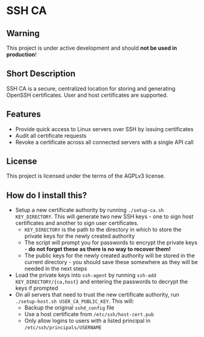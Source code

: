 # SSH CA

## Warning
This project is under active development and should **not be used in production**!

## Short Description

SSH CA is a secure, centralized location for storing and generating OpenSSH certificates. User and host certificates are supported.

## Features

* Provide quick access to Linux servers over SSH by issuing certificates
* Audit all certificate requests
* Revoke a certificate across all connected servers with a single API call

## License

This project is licensed under the terms of the AGPLv3 license.

## How do I install this?

* Setup a new certificate authority by running ``./setup-ca.sh KEY_DIRECTORY``. This will generate two new SSH keys - one to sign host certificates and another to sign user certificates.
  * ``KEY_DIRECTORY`` is the path to the directory in which to store the private keys for the newly created authority
  * The script will prompt you for passwords to encrypt the private keys - **do not forget these as there is no way to recover them!**
  * The public keys for the newly created authority will be stored in the current directory - you should save these somewhere as they will be needed in the next steps
* Load the private keys into ``ssh-agent`` by running ``ssh-add KEY_DIRECTORY/{ca,host}`` and entering the passwords to decrypt the keys if prompted
* On all servers that need to trust the new certificate authority, run ``./setup-host.sh USER_CA_PUBLIC_KEY``. This will:
  * Backup the original ``sshd_config`` file
  * Use a host certificate from ``/etc/ssh/host-cert.pub``
  * Only allow logins to users with a listed principal in ``/etc/ssh/principals/USERNAME``
